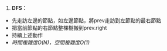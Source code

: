 1. **DFS：**

- 先走訪左邊的節點，如左邊節點，將prev走訪到左節點的最右節點
- 把當前節點的右節點整棵樹搬到prev.right
- 持續上述動作
- *時間複雜度O(N)，空間複雜度O(1)*